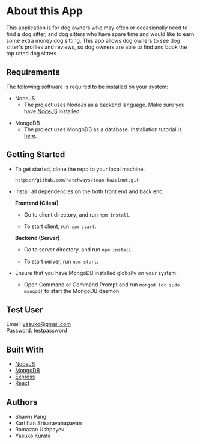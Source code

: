 # About this App 

This application is for dog owners who may often or occasionally need to find a dog sitter,
and dog sitters who have spare time and would like to earn some extra money dog sitting.
This app allows dog owners to see dog sitter's profiles and reviews, so dog owners are able to find and book the top rated dog sitters. 


## Requirements

The following software is required to be installed on your system:

* NodeJS
    * The project uses NodeJs as a backend language. Make sure you have [NodeJS] installed.

[NodeJS]: https://nodejs.org/en/download/    
    
* MongoDB 
    * The project uses MongoDB as a database. Installation tutorial is [here].

[here]: https://docs.mongodb.com/manual/installation/


## Getting Started 

* To get started, clone the repo to your local machine.

    ```https://github.com/hatchways/team-hazelnut.git```

* Install all dependencies on the both front end and back end. 

    **Frontend (Client)**

    * Go to client directory, and run `npm install`.

    * To start client, run `npm start`.

    **Backend (Server)**
        
    * Go to server directory, and run `npm install`.

    * To start server, run `npm start`.

* Ensure that you have MongoDB installed globally on your system.

    *  Open Command or Command Prompt and run `mongod (or sudo mongod)` to start 
        the MongoDB daemon.


## Test User
Email: yasuko@gmail.com </br>
Password: testpassword
        

## Built With 

* [NodeJS](https://nodejs.org/en/download/)
* [MongoDB](https://www.mongodb.com/)
* [Express](https://expressjs.com/)
* [React](https://reactjs.org/)


## Authors 

* Shawn Pang
* Kartihan Srisaravanapavan
* Ramazan Ushpayev
* Yasuko Kurata

